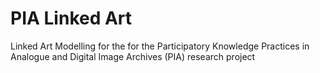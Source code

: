 # PIA Linked Art
Linked Art Modelling for the for the Participatory Knowledge Practices in Analogue and Digital Image Archives (PIA) research project
